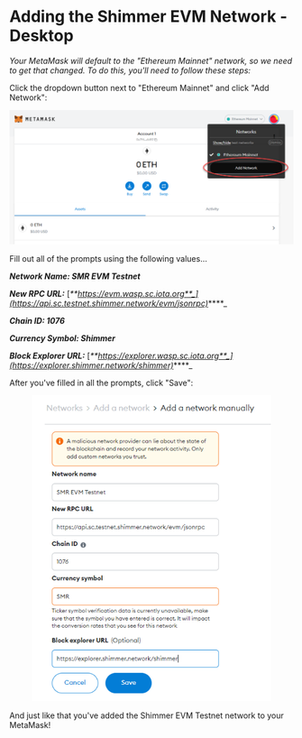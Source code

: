 # Adding the Shimmer EVM Network - Desktop

_Your MetaMask will default to the "Ethereum Mainnet" network, so we need to get that changed. To do this, you'll need to follow these steps:_



Click the dropdown button next to "Ethereum Mainnet" and click "Add Network":

![](<../../../.gitbook/assets/image (16) (1) (1) (1).png>)

Fill out all of the prompts using the following values...

_**Network Name: SMR EVM Testnet**_

_**New RPC URL:**_ [_**https://evm.wasp.sc.iota.org**_](https://api.sc.testnet.shimmer.network/evm/jsonrpc)_****_

_**Chain ID: 1076**_

_**Currency Symbol: Shimmer**_

_**Block Explorer URL:**_ [_**https://explorer.wasp.sc.iota.org**_](https://explorer.shimmer.network/shimmer)_****_

After you've filled in all the prompts, click "Save":

<figure><img src="../../../.gitbook/assets/image.png" alt=""><figcaption></figcaption></figure>

And just like that you've added the Shimmer EVM Testnet network to your MetaMask!

